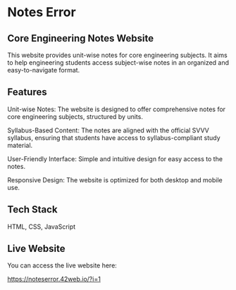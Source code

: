 # Notes Error

## Core Engineering Notes Website
This website provides unit-wise notes for core engineering subjects. It aims to help engineering students access subject-wise notes in an organized and easy-to-navigate format.

## Features

Unit-wise Notes: The website is designed to offer comprehensive notes for core engineering subjects, structured by units.

Syllabus-Based Content: The notes are aligned with the official SVVV syllabus, ensuring that students have access to syllabus-compliant study material.

User-Friendly Interface: Simple and intuitive design for easy access to the notes.

Responsive Design: The website is optimized for both desktop and mobile use.

## Tech Stack
HTML, CSS, JavaScript

## Live Website

You can access the live website here:

https://noteserror.42web.io/?i=1
